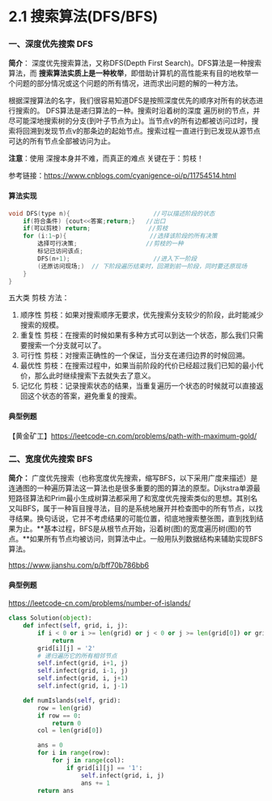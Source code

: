 # 2.1 搜索算法(DFS/BFS)

### 一、深度优先搜索 DFS

**简介**：
深度优先搜索算法，又称DFS(Depth First Search)。DFS算法是一种搜索算法，而 **搜索算法实质上是一种枚举**，即借助计算机的高性能来有目的地枚举一个问题的部分情况或这个问题的所有情况，进而求出问题的解的一种方法。

根据深搜算法的名字，我们很容易知道DFS是按照深度优先的顺序对所有的状态进行搜索的。
DFS算法是递归算法的一种。搜索时沿着树的深度 遍历树的节点，并尽可能深地搜索树的分支(到叶子节点为止)。当节点v的所有边都被访问过时，搜索将回溯到发现节点v的那条边的起始节点。搜索过程一直进行到已发现从源节点可达的所有节点全部被访问为止。

**注意**：使用 深搜本身并不难，而真正的难点 关键在于：剪枝！

参考链接：https://www.cnblogs.com/cyanigence-oi/p/11754514.html

#### 算法实现

```cpp
void DFS(type n){                       //可以描述阶段的状态
    if(符合条件) {cout<<答案;return;}   //出口
    if(可以剪枝) return;                //剪枝
    for (i:1~p){                       //选择该阶段的所有决策
        选择可行决策;                   //剪枝的一种
        标记已访问该点;
        DFS(n+1);                       //进入下一阶段
        (还原访问现场;)  // 下阶段遍历结束时，回溯到前一阶段，同时要还原现场
    }
}
```

五大类 剪枝 方法：

1. 顺序性 剪枝：如果对搜索顺序无要求，优先搜索分支较少的阶段，此时能减少搜索的规模。
2. 重复性 剪枝：在搜索的时候如果有多种方式可以到达一个状态，那么我们只需要搜索一个分支就可以了。
3. 可行性 剪枝：对搜索正确性的一个保证，当分支在递归边界的时候回溯。
4. 最优性 剪枝：在搜索过程中，如果当前阶段的代价已经超过我们已知的最小代价，那么此时继续搜索下去就失去了意义。
5. 记忆化 剪枝：记录搜索状态的结果，当重复遍历一个状态的时候就可以直接返回这个状态的答案，避免重复的搜索。

#### 典型例题
【黄金矿工】https://leetcode-cn.com/problems/path-with-maximum-gold/

### 二、宽度优先搜索 BFS

**简介：**
 广度优先搜索（也称宽度优先搜索，缩写BFS，以下采用广度来描述）是连通图的一种遍历算法这一算法也是很多重要的图的算法的原型。Dijkstra单源最短路径算法和Prim最小生成树算法都采用了和宽度优先搜索类似的思想。其别名又叫BFS，属于一种盲目搜寻法，目的是系统地展开并检查图中的所有节点，以找寻结果。换句话说，它并不考虑结果的可能位置，彻底地搜索整张图，直到找到结果为止。**基本过程，BFS是从根节点开始，沿着树(图)的宽度遍历树(图)的节点。**如果所有节点均被访问，则算法中止。一般用队列数据结构来辅助实现BFS算法。

https://www.jianshu.com/p/bff70b786bb6

#### 典型例题

https://leetcode-cn.com/problems/number-of-islands/

```python
class Solution(object):
    def infect(self, grid, i, j):
        if i < 0 or i >= len(grid) or j < 0 or j >= len(grid[0]) or grid[i][j] != '1':
            return
        grid[i][j] = '2'
        # 递归遍历它的所有相邻节点
        self.infect(grid, i+1, j)
        self.infect(grid, i-1, j)
        self.infect(grid, i, j+1)
        self.infect(grid, i, j-1)

    def numIslands(self, grid):
        row = len(grid)
        if row == 0:
            return 0
        col = len(grid[0])

        ans = 0
        for i in range(row):
            for j in range(col):
                if grid[i][j] == '1':
                    self.infect(grid, i, j)
                    ans += 1
        return ans
```